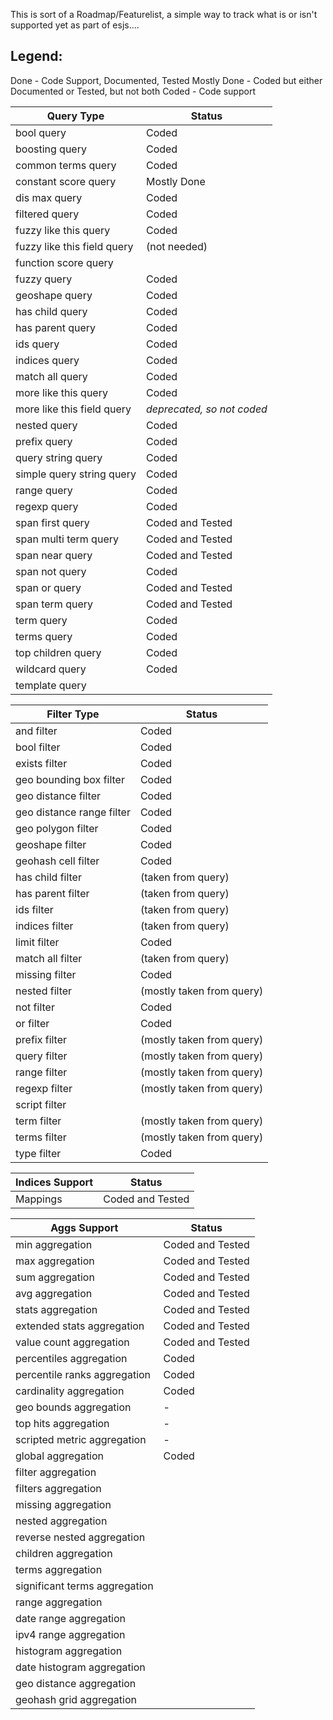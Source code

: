 This is sort of a Roadmap/Featurelist, a simple way to track what is or isn't supported
yet as part of esjs....

Legend:
------
Done - Code Support, Documented, Tested
Mostly Done - Coded but either Documented or Tested, but not both
Coded - Code support



Query Type                    | Status
------------------------------|-----------
bool query                    | Coded
boosting query                | Coded
common terms query            | Coded
constant score query          | Mostly Done
dis max query                 | Coded
filtered query                | Coded
fuzzy like this query         | Coded
fuzzy like this field query   | (not needed)
function score query          |
fuzzy query                   | Coded
geoshape query                | Coded
has child query               | Coded
has parent query              | Coded
ids query                     | Coded
indices query                 | Coded
match all query               | Coded
more like this query          | Coded
more like this field query    | *deprecated, so not coded*
nested query                  | Coded
prefix query                  | Coded
query string query            | Coded
simple query string query     | Coded
range query                   | Coded
regexp query                  | Coded
span first query              | Coded and Tested
span multi term query         | Coded and Tested
span near query               | Coded and Tested
span not query                | Coded
span or query                 | Coded and Tested
span term query               | Coded and Tested
term query                    | Coded
terms query                   | Coded
top children query            | Coded
wildcard query                | Coded
template query                |


Filter Type                   | Status
------------------------------|----------
and filter                    | Coded
bool filter                   | Coded
exists filter                 | Coded
geo bounding box filter       | Coded
geo distance filter           | Coded
geo distance range filter     | Coded
geo polygon filter            | Coded
geoshape filter               | Coded
geohash cell filter           | Coded
has child filter              | (taken from query)
has parent filter             | (taken from query)
ids filter                    | (taken from query)
indices filter                | (taken from query)
limit filter                  | Coded
match all filter              | (taken from query)
missing filter                | Coded
nested filter                 | (mostly taken from query)
not filter                    | Coded
or filter                     | Coded
prefix filter                 | (mostly taken from query)
query filter                  | (mostly taken from query)
range filter                  | (mostly taken from query)
regexp filter                 | (mostly taken from query)
script filter                 |
term filter                   | (mostly taken from query)
terms filter                  | (mostly taken from query)
type filter                   | Coded



Indices Support               | Status
------------------------------|----------
Mappings                      | Coded and Tested


Aggs Support                  | Status
------------------------------|----------
min aggregation               | Coded and Tested
max aggregation               | Coded and Tested
sum aggregation               | Coded and Tested
avg aggregation               | Coded and Tested
stats aggregation             | Coded and Tested
extended stats aggregation    | Coded and Tested
value count aggregation       | Coded and Tested  
percentiles aggregation       | Coded
percentile ranks aggregation  | Coded
cardinality aggregation       | Coded
geo bounds aggregation        |  - 
top hits aggregation          |  - 
scripted metric aggregation   |  - 
global aggregation            | Coded
filter aggregation            | 
filters aggregation           |
missing aggregation           |
nested aggregation            |
reverse nested aggregation    |
children aggregation          |
terms aggregation             |
significant terms aggregation |
range aggregation             |
date range aggregation        |
ipv4 range aggregation        |
histogram aggregation         |
date histogram aggregation    |
geo distance aggregation      |
geohash grid aggregation      |